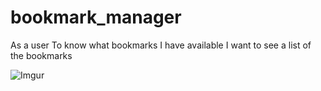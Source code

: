 # bookmark_manager

As a user
To know what bookmarks I have available
I want to see a list of the bookmarks

![Imgur](https://i.imgur.com/ILlqk6x.jpg)

